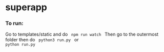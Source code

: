 # superapp

### To run:

Go to templates/static and do <code> npm run watch </code>
Then go to the outermost folder then do <code> python3 run.py </code> or <code> python run.py </code> 
